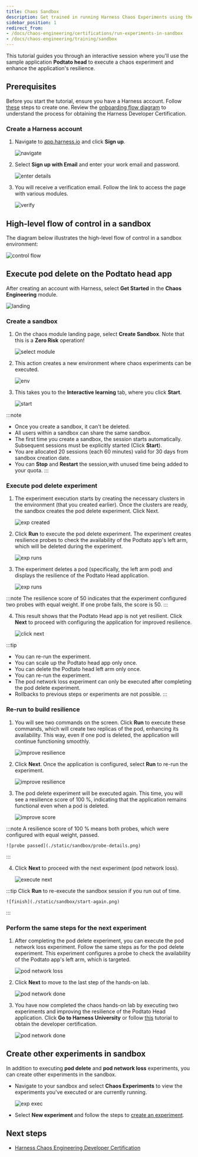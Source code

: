 ```yaml
---
title: Chaos Sandbox
description: Get trained in running Harness Chaos Experiments using the sandbox
sidebar_position: 1
redirect_from:
- /docs/chaos-engineering/certifications/run-experiments-in-sandbox
- /docs/chaos-engineering/training/sandbox
---
```


This tutorial guides you through an interactive session where you'll use the sample application **Podtato head** to execute a chaos experiment and enhance the application's resilience.

## Prerequisites

Before you start the tutorial, ensure you have a Harness account. Follow [these](#create-a-harness-account) steps to create one. Review the [onboarding flow diagram](/docs/chaos-engineering/training/certification) to understand the process for obtaining the Harness Developer Certification.

### Create a Harness account

1. Navigate to [app.harness.io](https://app.harness.io/auth/#/signin) and click **Sign up**.

	![navigate](./static/sandbox/sign-up.png)

2. Select **Sign up with Email** and enter your work email and password.

	![enter details](./static/sandbox/create-account.png)

3. You will receive a verification email. Follow the link to access the page with various modules.

	![verify](./static/sandbox/verify-email.png)

## High-level flow of control in a sandbox

The diagram below illustrates the high-level flow of control in a sandbox environment:

![control flow](./static/sandbox/sandbox-flow-of-control.png)

## Execute pod delete on the Podtato head app

After creating an account with Harness, select **Get Started** in the **Chaos Engineering** module.

![landing](./static/sandbox/landing-page.png)

### Create a sandbox

1. On the chaos module landing page, select **Create Sandbox**. Note that this is a **Zero Risk** operation!

	![select module](./static/sandbox/click-sandbox.png)

2. This action creates a new environment where chaos experiments can be executed.

	![env](./static/sandbox/create-env.png)

3. This takes you to the **Interactive learning** tab, where you click **Start**.

	![start](./static/sandbox/pod-delete-start.png)

:::note
* Once you create a sandbox, it can't be deleted.
* All users within a sandbox can share the same sandbox.
* The first time you create a sandbox, the session starts automatically. Subsequent sessions must be explicitly started (Click **Start**).
* You are allocated 20 sessions (each 60 minutes) valid for 30 days from sandbox creation date.
* You can **Stop** and **Restart** the session,with unused time being added to your quota.
:::

### Execute pod delete experiment

1. The experiment execution starts by creating the necessary clusters in the environment (that you created earlier). Once the clusters are ready, the sandbox creates the pod delete experiment. Click Next.

	![exp created](./static/sandbox/exp-runs.png)

2. Click **Run** to execute the pod delete experiment. The experiment creates resilience probes to check the availability of the Podtato app's left arm, which will be deleted during the experiment.

	![exp runs](./static/sandbox/execute-exp.png)

3. The experiment deletes a pod (specifically, the left arm pod) and displays the resilience of the Podtato Head application.

	![exp runs](./static/sandbox/exp-complete.png)

:::note
The resilience score of 50 indicates that the experiment configured two probes with equal weight. If one probe fails, the score is 50.
:::

4. This result shows that the Podtato Head app is not yet resilient. Click **Next** to proceed with configuring the application for improved resilience.

	![click next](./static/sandbox/click-next.png)

:::tip
* You can re-run the experiment.
* You can scale up the Podtato head app only once.
* You can delete the Podtato head left arm only once.
* You can re-run the experiment.
* The pod network loss experiment can only be executed after completing the pod delete experiment.
* Rollbacks to previous steps or experiments are not possible.
:::

### Re-run to build resilience

1. You will see two commands on the screen. Click **Run** to execute these commands, which will create two replicas of the pod, enhancing its availability. This way, even if one pod is deleted, the application will continue functioning smoothly.

	![improve resilience](./static/sandbox/imp-resilience.png)

2. Click **Next**. Once the application is configured, select **Run** to re-run the experiment.

	![improve resilience](./static/sandbox/re-run-exp.png)

3. The pod delete experiment will be executed again. This time, you will see a resilience score of 100 %, indicating that the application remains functional even when a pod is deleted.

	![improve score](./static/sandbox/high-score.png)

:::note
A resilience score of 100 % means both probes, which were configured with equal weight, passed.

	![probe passed](./static/sandbox/probe-details.png)
:::

4. Click **Next** to proceed with the next experiment (pod network loss).

	![execute next](./static/sandbox/to-move.png)

:::tip
Click **Run** to re-execute the sandbox session if you run out of time.

	![finish](./static/sandbox/start-again.png)
:::

### Perform the same steps for the next experiment

1. After completing the pod delete experiment, you can execute the pod network loss experiment. Follow the same steps as for the pod delete experiment. This experiment configures a probe to check the availability of the Podtato app's left arm, which is targeted.

	![pod network loss](./static/sandbox/pod-nw-loss.png)

2. Click **Next** to move to the last step of the hands-on lab.

	![pod network done](./static/sandbox/pod-nw-done.png)

3. You have now completed the chaos hands-on lab by executing two experiments and improving the resilience of the Podtato Head application. Click **Go to Harness University** or follow [this](/docs/chaos-engineering/training/certification) tutorial to obtain the developer certification.

	![pod network done](./static/sandbox/go-to-cert.png)

## Create other experiments in sandbox

In addition to executing **pod delete** and **pod network loss** experiments, you can create other experiments in the sandbox.

- Navigate to your sandbox and select **Chaos Experiments** to view the experiments you've executed or are currently running.

	![exp exec](./static/sandbox/other-exp.png)

- Select **New experiment** and follow the steps to [create an experiment](/docs/chaos-engineering/use-harness-ce/experiments/create-experiments).

## Next steps
* [Harness Chaos Engineering Developer Certification](/docs/chaos-engineering/training/certification)
